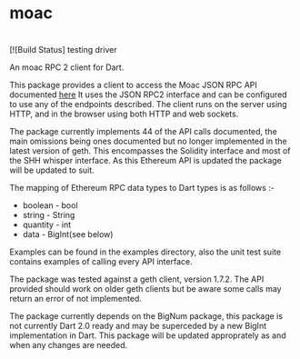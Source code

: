 # moac

# 

[![Build Status] testing driver

An moac RPC 2 client for Dart.

This package provides a client to access the Moac JSON RPC API documented [here](https://github.com/MOACChain/moac-core/wiki/JSON-RPC)
It uses the JSON RPC2 interface and can be configured to use any of the endpoints described. The client runs on the server using HTTP, and in
the browser using both HTTP and web sockets.

The package currently implements 44 of the API calls documented, the main omissions being ones documented but no longer
implemented in the latest version of geth.
This encompasses the Solidity interface and most of the SHH whisper interface. As this Ethereum API is updated the package will
be updated to suit.

The mapping of Ethereum RPC data types to Dart types is as follows :-

- boolean - bool
- string - String
- quantity - int
- data - BigInt(see below)

Examples can be found in the examples directory, also the unit test suite contains examples of calling every API interface.

The package was tested against a geth client, version 1.7.2. The API provided should work on older geth clients
but be aware some calls may return an error of not implemented.

The package currently depends on the BigNum package, this package is not currently Dart 2.0 ready and may be
superceded by a new BigInt implementation in Dart. This package will be updated approprately as and when any changes are
needed.
